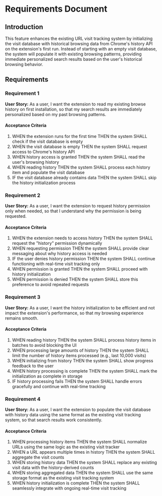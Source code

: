 # Requirements Document

## Introduction

This feature enhances the existing URL visit tracking system by initializing the visit database with historical browsing data from Chrome's history API on the extension's first run. Instead of starting with an empty visit database, the system will populate it with existing browsing patterns, providing immediate personalized search results based on the user's historical browsing behavior.

## Requirements

### Requirement 1

**User Story:** As a user, I want the extension to read my existing browse history on first installation, so that my search results are immediately personalized based on my past browsing patterns.

#### Acceptance Criteria

1. WHEN the extension runs for the first time THEN the system SHALL check if the visit database is empty
2. WHEN the visit database is empty THEN the system SHALL request access to Chrome's history API
3. WHEN history access is granted THEN the system SHALL read the user's browsing history
4. WHEN reading history THEN the system SHALL process each history item and populate the visit database
5. IF the visit database already contains data THEN the system SHALL skip the history initialization process

### Requirement 2

**User Story:** As a user, I want the extension to request history permission only when needed, so that I understand why the permission is being requested.

#### Acceptance Criteria

1. WHEN the extension needs to access history THEN the system SHALL request the "history" permission dynamically
2. WHEN requesting permission THEN the system SHALL provide clear messaging about why history access is needed
3. IF the user denies history permission THEN the system SHALL continue functioning with real-time visit tracking only
4. WHEN permission is granted THEN the system SHALL proceed with history initialization
5. WHEN permission is denied THEN the system SHALL store this preference to avoid repeated requests

### Requirement 3

**User Story:** As a user, I want the history initialization to be efficient and not impact the extension's performance, so that my browsing experience remains smooth.

#### Acceptance Criteria

1. WHEN reading history THEN the system SHALL process history items in batches to avoid blocking the UI
2. WHEN processing large amounts of history THEN the system SHALL limit the number of history items processed (e.g., last 10,000 visits)
3. WHEN initializing from history THEN the system SHALL show progress feedback to the user
4. WHEN history processing is complete THEN the system SHALL mark the initialization as complete in storage
5. IF history processing fails THEN the system SHALL handle errors gracefully and continue with real-time tracking

### Requirement 4

**User Story:** As a user, I want the extension to populate the visit database with history data using the same format as the existing visit tracking system, so that search results work consistently.

#### Acceptance Criteria

1. WHEN processing history items THEN the system SHALL normalize URLs using the same logic as the existing visit tracker
2. WHEN a URL appears multiple times in history THEN the system SHALL aggregate the visit counts
3. WHEN storing history data THEN the system SHALL replace any existing visit data with the history-derived counts
4. WHEN storing aggregated data THEN the system SHALL use the same storage format as the existing visit tracking system
5. WHEN history initialization is complete THEN the system SHALL seamlessly integrate with ongoing real-time visit tracking
